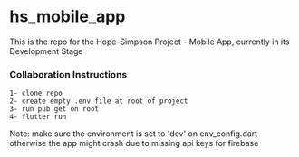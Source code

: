 # hs_mobile_app

This is the repo for the Hope-Simpson Project - Mobile App, currently in its Development Stage

### Collaboration Instructions

    1- clone repo
    2- create empty .env file at root of project
    3- run pub get on root
    4- flutter run

Note: make sure the environment is set to 'dev' on env_config.dart otherwise the app might crash
due to missing api keys for firebase
